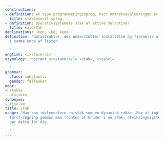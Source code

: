 ```yaml
---
constructions:
- definition: en type programmeringssprog, hvor udtryksevalueringen er stakbaseret
  title: stakbaseret sprog
- definition: operativsystemets stak af aktive delrutiner
  title: kaldstak
declinations: -ken, -ke, kene
definition: 'datastruktur, der understøtter indsættelse og fjernelse af elementer
  i samme ende af listen

  '
english: <i>stack</i>
etymology: 'norrønt <i>stakkr</i> »stak«, »stabel«

  '
grammar:
  class: substantiv
  gender: fælleskøn
near:
- stakke
- afstakke
synonyms:
- fisu-kø
title: stak
usage: 'Man kan implementere en stak som en dynamisk række. For at implementere dybde
  først-søgning gemmer man fronten af knuder i en stak; afviklingssystemets kaldstak
  gør dette for dig.

  '
---
```

